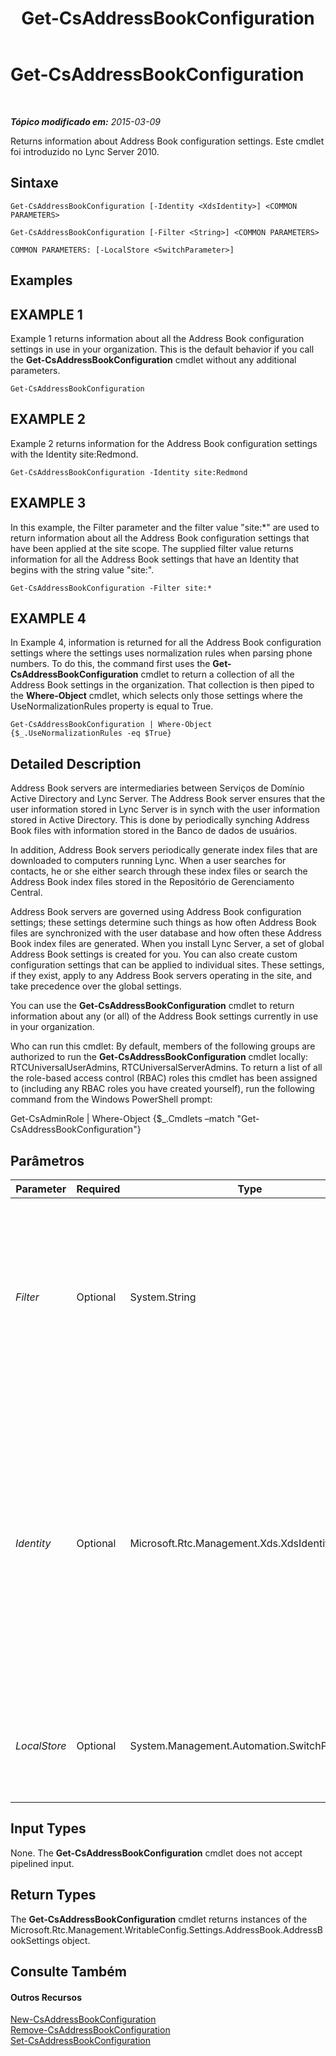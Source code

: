 ﻿---
title: Get-CsAddressBookConfiguration
TOCTitle: Get-CsAddressBookConfiguration
ms:assetid: 07757a19-f819-4d65-82da-50bf2f157a9b
ms:mtpsurl: https://technet.microsoft.com/pt-br/library/Gg398132(v=OCS.15)
ms:contentKeyID: 49305782
ms.date: 05/19/2016
mtps_version: v=OCS.15
ms.translationtype: HT
---

# Get-CsAddressBookConfiguration

 

_**Tópico modificado em:** 2015-03-09_

Returns information about Address Book configuration settings. Este cmdlet foi introduzido no Lync Server 2010.

## Sintaxe

    Get-CsAddressBookConfiguration [-Identity <XdsIdentity>] <COMMON PARAMETERS>

    Get-CsAddressBookConfiguration [-Filter <String>] <COMMON PARAMETERS>

    COMMON PARAMETERS: [-LocalStore <SwitchParameter>]

## Examples

## EXAMPLE 1

Example 1 returns information about all the Address Book configuration settings in use in your organization. This is the default behavior if you call the **Get-CsAddressBookConfiguration** cmdlet without any additional parameters.

    Get-CsAddressBookConfiguration

## EXAMPLE 2

Example 2 returns information for the Address Book configuration settings with the Identity site:Redmond.

    Get-CsAddressBookConfiguration -Identity site:Redmond

## EXAMPLE 3

In this example, the Filter parameter and the filter value "site:\*" are used to return information about all the Address Book configuration settings that have been applied at the site scope. The supplied filter value returns information for all the Address Book settings that have an Identity that begins with the string value "site:".

    Get-CsAddressBookConfiguration -Filter site:*

## EXAMPLE 4

In Example 4, information is returned for all the Address Book configuration settings where the settings uses normalization rules when parsing phone numbers. To do this, the command first uses the **Get-CsAddressBookConfiguration** cmdlet to return a collection of all the Address Book settings in the organization. That collection is then piped to the **Where-Object** cmdlet, which selects only those settings where the UseNormalizationRules property is equal to True.

    Get-CsAddressBookConfiguration | Where-Object {$_.UseNormalizationRules -eq $True}

## Detailed Description

Address Book servers are intermediaries between Serviços de Domínio Active Directory and Lync Server. The Address Book server ensures that the user information stored in Lync Server is in synch with the user information stored in Active Directory. This is done by periodically synching Address Book files with information stored in the Banco de dados de usuários.

In addition, Address Book servers periodically generate index files that are downloaded to computers running Lync. When a user searches for contacts, he or she either search through these index files or search the Address Book index files stored in the Repositório de Gerenciamento Central.

Address Book servers are governed using Address Book configuration settings; these settings determine such things as how often Address Book files are synchronized with the user database and how often these Address Book index files are generated. When you install Lync Server, a set of global Address Book settings is created for you. You can also create custom configuration settings that can be applied to individual sites. These settings, if they exist, apply to any Address Book servers operating in the site, and take precedence over the global settings.

You can use the **Get-CsAddressBookConfiguration** cmdlet to return information about any (or all) of the Address Book settings currently in use in your organization.

Who can run this cmdlet: By default, members of the following groups are authorized to run the **Get-CsAddressBookConfiguration** cmdlet locally: RTCUniversalUserAdmins, RTCUniversalServerAdmins. To return a list of all the role-based access control (RBAC) roles this cmdlet has been assigned to (including any RBAC roles you have created yourself), run the following command from the Windows PowerShell prompt:

Get-CsAdminRole | Where-Object {$\_.Cmdlets –match "Get-CsAddressBookConfiguration"}

## Parâmetros


<table>
<colgroup>
<col style="width: 25%" />
<col style="width: 25%" />
<col style="width: 25%" />
<col style="width: 25%" />
</colgroup>
<thead>
<tr class="header">
<th>Parameter</th>
<th>Required</th>
<th>Type</th>
<th>Description</th>
</tr>
</thead>
<tbody>
<tr class="odd">
<td><p><em>Filter</em></p></td>
<td><p>Optional</p></td>
<td><p>System.String</p></td>
<td><p>Enables you to use wildcard characters in order to return a collection (or multiple collections) of Address Book settings. For example, to return a collection of all the settings configured at the site scope, use this syntax: -Filter site:*. To return a collection of all the settings that have the string value &quot;EMEA&quot; somewhere in their Identity, use this syntax: -Filter *EMEA*.</p></td>
</tr>
<tr class="even">
<td><p><em>Identity</em></p></td>
<td><p>Optional</p></td>
<td><p>Microsoft.Rtc.Management.Xds.XdsIdentity</p></td>
<td><p>Unique identifier for the collection of Address Book settings to be returned. To refer to the global settings, use this syntax: -Identity global. To refer to a collection configured at the site scope, use syntax similar to this: -Identity site:Redmond.</p>
<p>Note that you cannot use wildcards when specifying an Identity. If you need to use wildcards, then include the Filter parameter instead.</p>
<p>If this parameter is not specified, then the <strong>Get-CsAddressBookConfiguration</strong> cmdlet returns a collection of all the Address Book settings in use in the organization.</p></td>
</tr>
<tr class="odd">
<td><p><em>LocalStore</em></p></td>
<td><p>Optional</p></td>
<td><p>System.Management.Automation.SwitchParameter</p></td>
<td><p>Retrieves the Address Book configuration data from the local replica of the Repositório de Gerenciamento Central rather than from the Repositório de Gerenciamento Central itself.</p></td>
</tr>
</tbody>
</table>


## Input Types

None. The **Get-CsAddressBookConfiguration** cmdlet does not accept pipelined input.

## Return Types

The **Get-CsAddressBookConfiguration** cmdlet returns instances of the Microsoft.Rtc.Management.WritableConfig.Settings.AddressBook.AddressBookSettings object.

## Consulte Também

#### Outros Recursos

[New-CsAddressBookConfiguration](new-csaddressbookconfiguration.md)  
[Remove-CsAddressBookConfiguration](remove-csaddressbookconfiguration.md)  
[Set-CsAddressBookConfiguration](set-csaddressbookconfiguration.md)

